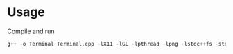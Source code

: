 # Usage
Compile and run
``` c++
g++ -o Terminal Terminal.cpp -lX11 -lGL -lpthread -lpng -lstdc++fs -std=c++17 && ./Terminal
```